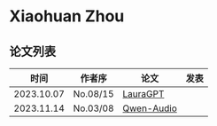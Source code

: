 # Xiaohuan Zhou


## 论文列表

| 时间 | 作者序 | 论文 | 发表 |
|:-:|:-:|---|---|
| 2023.10.07 | No.08/15 | [LauraGPT](../Models/Speech_LLM/2023.10.07_LauraGPT.md) |
| 2023.11.14 | No.03/08 | [Qwen-Audio](../Models/Speech_LLM/2023.11.14_Qwen-Audio.md) |
